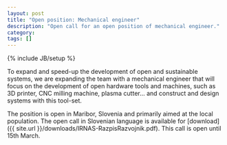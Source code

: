 ```yaml
---
layout: post
title: "Open position: Mechanical engineer"
description: "Open call for an open position of mechanical engineer."
category: 
tags: []
---
```

{% include JB/setup %}

To expand and speed-up the development of open and sustainable systems, we are expanding the team with a mechanical engineer that will focus on the development of open hardware tools and machines, such as 3D printer, CNC milling machine, plasma cutter... and construct and design systems with this tool-set.

The position is open in Maribor, Slovenia and primarily aimed at the local population. The open call in Slovenian language is available for [download]({{ site.url }}/downloads/IRNAS-RazpisRazvojnik.pdf). This call is open until 15th March.
